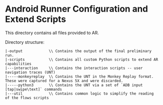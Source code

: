 # Android Runner Configuration and Extend Scripts

This directory contains all files provided to AR.

Directory structure:

```
|-output            \\ Contains the output of the final preliminary run.
|-scripts           \\ Contains all custom Python scripts to extend AR capabilities
|---interaction     \\ Contains the interaction scripts -- user navigation traces (UNT)
|-----monkeyreplay  \\ Contains the UNT in the Monkey Replay format. These were captured for a Nexus 5X and were discarded.
|-----python3       \\ Contains the UNT via a set of `ADB input [tap|swipe\text]` commands 
|---util            \\ Contains common logic to simplify the reading of the flows scripts
```
